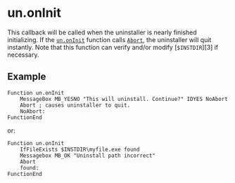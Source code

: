 # un.onInit

This callback will be called when the uninstaller is nearly finished initializing. If the [`un.onInit`][1] function calls [`Abort`][2], the uninstaller will quit instantly. Note that this function can verify and/or modify [`$INSTDIR`][3] if necessary.

## Example

	Function un.onInit
		MessageBox MB_YESNO "This will uninstall. Continue?" IDYES NoAbort
		Abort ; causes uninstaller to quit.
		NoAbort:
	FunctionEnd

or:

	Function un.onInit
		IfFileExists $INSTDIR\myfile.exe found
		Messagebox MB_OK "Uninstall path incorrect"
		Abort
		found:
	FunctionEnd

[1]: ../Callbacks/un.onInit.md
[2]: ../Reference/Abort.md
[2]: ../Variables/INSTDIR.md